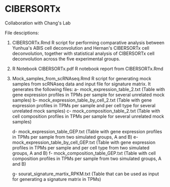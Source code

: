 # CIBERSORTx
Collaboration with Chang's Lab

File desciptions:

1) CIBERSORTx.Rmd
  R script for performing comparative analysis between Yunhua's ABIS cell deconvolution and Hernan's CIBERSORTx cell deconvolution, together with statistical analysis of CIBERSORTx cell deconvolution across the five experimental groups. 

2) R Notebook CIBERSORTx.pdf
  R notebook report from CIBERSORTx.Rmd
  
3) Mock_samples_from_scRNAseq.Rmd
  R script for generating mock samples from scRNAseq data and input file for signature matrix. It generates the following files:
    a- mock_expression_table_2.txt (Table with gene expression profiles in TPMs per sample for several unrelated mock samples)
    b- mock_expression_table_by_cell_2.txt (Table with gene expression profiles in TPMs per sample and per cell type for several unrelated mock samples)
    c- mock_composition_table_2.txt (Table with cell composition profiles in TPMs per sample for several unrelated mock samples)
    
    d- mock_expression_table_GEP.txt (Table with gene expression profiles in TPMs per sample from two simulated groups, A and B)
    e- mock_expression_table_by_cell_GEP.txt (Table with gene expression profiles in TPMs per sample and per cell type from two simulated groups, A and B)
    f- mock_composition_table_GEP.txt (Table with cell composition profiles in TPMs per sample from two simulated groups, A and B)
    
    g- sourat_signature_martix_RPKM.txt (Table that can be used as input for generating a signature matrix in TPMs)
